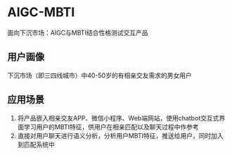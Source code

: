 # AIGC-MBTI
面向下沉市场：AIGC与MBTI结合性格测试交互产品

## 用户画像
下沉市场（即三四线城市）中40-50岁的有相亲交友需求的男女用户

## 应用场景
1. 将产品嵌入相亲交友APP、微信小程序、Web端网站，使用chatbot交互式界面学习用户的MBTI特征，供用户在相亲匹配以及聊天过程中作参考
2. 直接对用户聊天进行语义分析，分析用户MBTI特征，推送给用户，同时加入到匹配系统中
